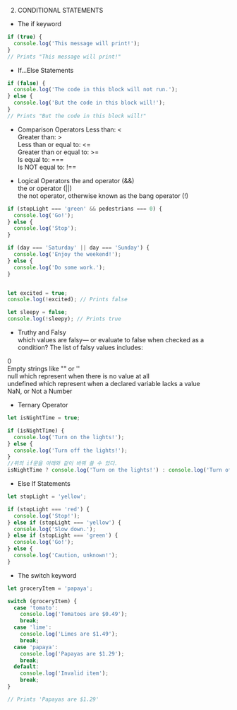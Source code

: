 02. CONDITIONAL STATEMENTS

- The if keyword
```JavaScript
if (true) {
  console.log('This message will print!');
}
// Prints "This message will print!"
```

- If...Else Statements
```JavaScript
if (false) {
  console.log('The code in this block will not run.');
} else {
  console.log('But the code in this block will!');
}
// Prints "But the code in this block will!"
```

- Comparison Operators
Less than: <  
Greater than: >  
Less than or equal to: <=  
Greater than or equal to: >=  
Is equal to: ===  
Is NOT equal to: !==   

- Logical Operators
the and operator (&&)  
the or operator (||)  
the not operator, otherwise known as the bang operator (!)  
```JavaScript
if (stopLight === 'green' && pedestrians === 0) {
  console.log('Go!');
} else {
  console.log('Stop');
}

if (day === 'Saturday' || day === 'Sunday') {
  console.log('Enjoy the weekend!');
} else {
  console.log('Do some work.');
}


let excited = true;
console.log(!excited); // Prints false

let sleepy = false;
console.log(!sleepy); // Prints true
```

- Truthy and Falsy  
which values are falsy— or evaluate to false when checked as a condition? The list of falsy values includes:  

0  
Empty strings like "" or ''  
null which represent when there is no value at all  
undefined which represent when a declared variable lacks a value  
NaN, or Not a Number  

- Ternary Operator  
```JavaScript
let isNightTime = true;

if (isNightTime) {
  console.log('Turn on the lights!');
} else {
  console.log('Turn off the lights!');
}
//위의 if문을 아래와 같이 바꿔 쓸 수 있다.
isNightTime ? console.log('Turn on the lights!') : console.log('Turn off the lights!');
```

- Else If Statements
```JavaScript
let stopLight = 'yellow';

if (stopLight === 'red') {
  console.log('Stop!');
} else if (stopLight === 'yellow') {
  console.log('Slow down.');
} else if (stopLight === 'green') {
  console.log('Go!');
} else {
  console.log('Caution, unknown!');
}
```

- The switch keyword
```JavaScript
let groceryItem = 'papaya';

switch (groceryItem) {
  case 'tomato':
    console.log('Tomatoes are $0.49');
    break;
  case 'lime':
    console.log('Limes are $1.49');
    break;
  case 'papaya':
    console.log('Papayas are $1.29');
    break;
  default:
    console.log('Invalid item');
    break;
}

// Prints 'Papayas are $1.29'
```
